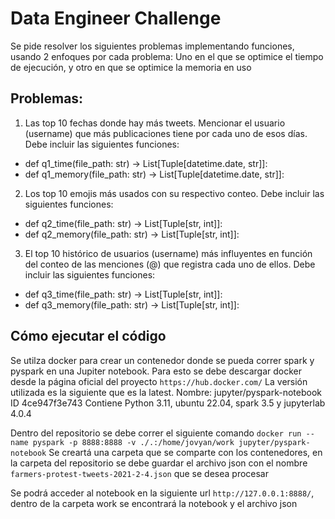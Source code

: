 # Data Engineer Challenge

Se pide resolver los siguientes problemas implementando funciones, usando 2 enfoques por cada problema: Uno en el que se optimice el tiempo de
ejecución, y otro en que se optimice la memoria en uso

## Problemas:
1. Las top 10 fechas donde hay más tweets. Mencionar el usuario (username) que más publicaciones tiene
por cada uno de esos días. Debe incluir las siguientes funciones:
  - def q1_time(file_path: str) -> List[Tuple[datetime.date, str]]:
  - def q1_memory(file_path: str) -> List[Tuple[datetime.date, str]]:

2. Los top 10 emojis más usados con su respectivo conteo. Debe incluir las siguientes funciones:
- def q2_time(file_path: str) -> List[Tuple[str, int]]:
- def q2_memory(file_path: str) -> List[Tuple[str, int]]:

3. El top 10 histórico de usuarios (username) más influyentes en función del conteo de las menciones (@)
que registra cada uno de ellos. Debe incluir las siguientes funciones:
  - def q3_time(file_path: str) -> List[Tuple[str, int]]:
  - def q3_memory(file_path: str) -> List[Tuple[str, int]]:

## Cómo ejecutar el código

Se utilza docker para crear un contenedor donde se pueda correr spark y pyspark en una Jupiter notebook. Para esto se debe descargar docker desde la página oficial del proyecto `https://hub.docker.com/`
La versión utilizada es la siguiente que es la latest. 
Nombre: jupyter/pyspark-notebook ID 4ce947f3e743
Contiene Python 3.11, ubuntu 22.04, spark 3.5 y jupyterlab 4.0.4

Dentro del repositorio se debe correr el siguiente comando `docker run --name pyspark -p 8888:8888 -v ./.:/home/jovyan/work jupyter/pyspark-notebook`
Se creartá una carpeta que se comparte con los contenedores, en la carpeta del repositorio se debe guardar el archivo json con el nombre `farmers-protest-tweets-2021-2-4.json` que se desea procesar

Se podrá acceder al notebook en la siguiente url `http://127.0.0.1:8888/`, dentro de la carpeta work se encontrará la notebook y el archivo json
